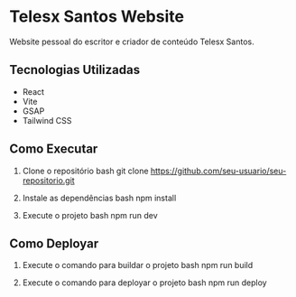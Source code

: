 # Telesx Santos Website

Website pessoal do escritor e criador de conteúdo Telesx Santos.

## Tecnologias Utilizadas

- React
- Vite
- GSAP
- Tailwind CSS

## Como Executar

1. Clone o repositório
bash
git clone https://github.com/seu-usuario/seu-repositorio.git

2. Instale as dependências
bash
npm install

3. Execute o projeto
bash
npm run dev

## Como Deployar

1. Execute o comando para buildar o projeto
bash
npm run build   

2. Execute o comando para deployar o projeto
bash
npm run deploy  
